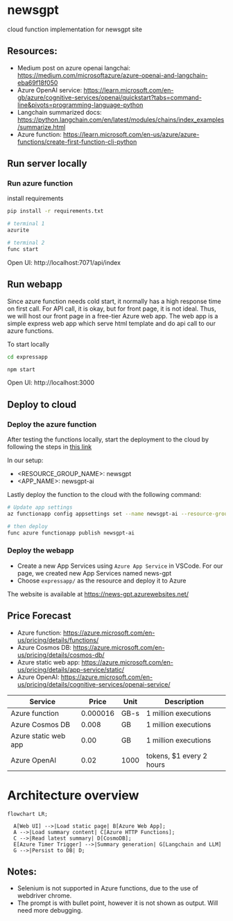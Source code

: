 # newsgpt
cloud function implementation for newsgpt site

## Resources: 
- Medium post on azure openai langchai: https://medium.com/microsoftazure/azure-openai-and-langchain-eba69f18f050
- Azure OpenAI service: https://learn.microsoft.com/en-gb/azure/cognitive-services/openai/quickstart?tabs=command-line&pivots=programming-language-python
- Langchain summarized docs: https://python.langchain.com/en/latest/modules/chains/index_examples/summarize.html
- Azure function: https://learn.microsoft.com/en-us/azure/azure-functions/create-first-function-cli-python

## Run server locally
### Run azure function

install requirements
```bash
pip install -r requirements.txt
```

```bash
# terminal 1
azurite

# terminal 2
func start
```

Open UI: http://localhost:7071/api/index

## Run webapp
Since azure function needs cold start, it normally has a high response time on first call. For API call, it is okay, but for front page, it is not ideal. Thus, we will host our front page in a free-tier Azure web app. The web app is a simple express web app which serve html template and do api call to our azure functions. 

To start locally
```bash
cd expressapp

npm start
```
Open UI: http://localhost:3000

## Deploy to cloud
### Deploy the azure function
After testing the functions locally, start the deployment to the cloud by following the steps in [this link](https://learn.microsoft.com/en-us/azure/azure-functions/create-first-function-cli-python?tabs=azure-cli%2Cbash&pivots=python-mode-decorators#create-supporting-azure-resources-for-your-function)

In our setup:
 - <RESOURCE_GROUP_NAME>: newsgpt
 - <APP_NAME>: newsgpt-ai


Lastly deploy the function to the cloud with the following command:

```bash
# Update app settings
az functionapp config appsettings set --name newsgpt-ai --resource-group newsgpt --settings AzureWebJobsFeatureFlags=EnableWorkerIndexing

# then deploy
func azure functionapp publish newsgpt-ai
```

### Deploy the webapp
- Create a new App Services using `Azure App Service` in VSCode. For our page, we created new App Services named news-gpt
- Choose `expressapp/` as the resource and deploy it to Azure 

The website is available at https://news-gpt.azurewebsites.net/

## Price Forecast

- Azure function: https://azure.microsoft.com/en-us/pricing/details/functions/
- Azure Cosmos DB: https://azure.microsoft.com/en-us/pricing/details/cosmos-db/
- Azure static web app: https://azure.microsoft.com/en-us/pricing/details/app-service/static/
- Azure OpenAI: https://azure.microsoft.com/en-us/pricing/details/cognitive-services/openai-service/

<!-- TODO -->

| Service | Price | Unit | Description |
| --- | --- | --- | --- |
| Azure function | 0.000016 | GB-s | 1 million executions |
| Azure Cosmos DB | 0.008 | GB | 1 million executions |
| Azure static web app | 0.00 | GB | 1 million executions |
| Azure OpenAI | 0.02 | 1000 | tokens, $1 every 2 hours |

# Architecture overview 
```mermaid
flowchart LR;
 
  A[Web UI] -->|Load static page| B[Azure Web App];
  A -->|Load summary content| C[Azure HTTP Functions];
  C -->|Read latest summary| D[CosmoDB];
  E[Azure Timer Trigger] -->|Summary generation| G[Langchain and LLM] 
  G -->|Persist to DB| D;
```
## Notes:
 - Selenium is not supported in Azure functions, due to the use of webdriver chrome.
 - The prompt is with bullet point, however it is not shown as output. Will need more debugging.
